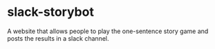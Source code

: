 # slack-storybot
A website that allows people to play the one-sentence story game and posts the results in a slack channel.
